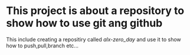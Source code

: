 # This project is about a repository to show how to use git ang github
This include creating a repositiry called *alx-zero_day* and use it to show how to push,pull,branch etc...
